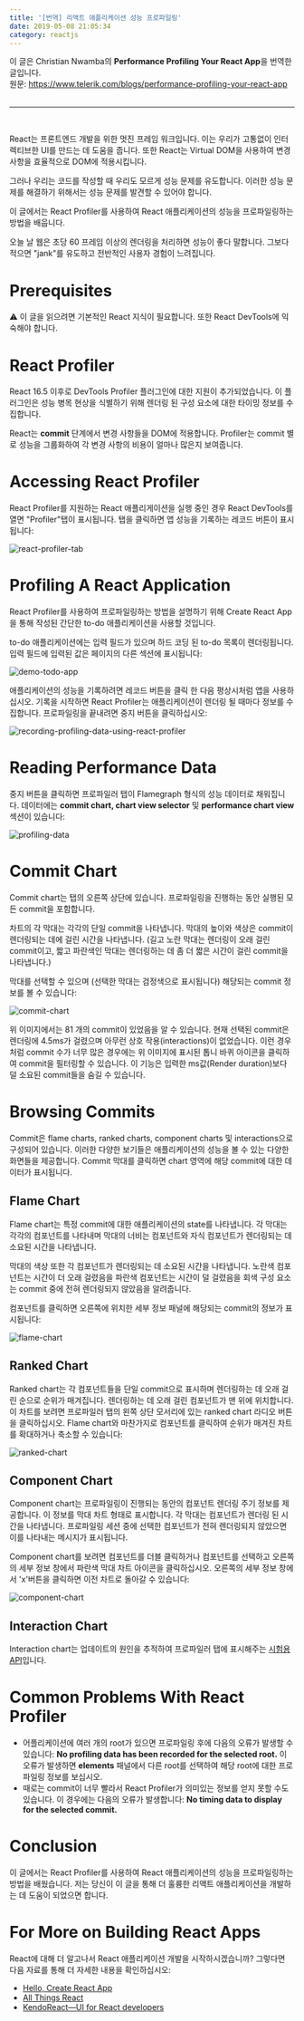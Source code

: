 ```yaml
---
title: '[번역] 리액트 애플리케이션 성능 프로파일링'
date: 2019-05-08 21:05:34
category: reactjs
---
```


이 글은 Christian Nwamba의 **Performance Profiling Your React App**을 번역한 글입니다.  
원문: https://www.telerik.com/blogs/performance-profiling-your-react-app
<br><br>

---

<br>

React는 프론트엔드 개발을 위한 멋진 프레임 워크입니다. 이는 우리가 고통없이 인터렉티브한 UI를 만드는 데 도움을 줍니다. 또한 React는 Virtual DOM을 사용하여 변경 사항을 효율적으로 DOM에 적용시킵니다.

그러나 우리는 코드를 작성할 때 우리도 모르게 성능 문제를 유도합니다. 이러한 성능 문제를 해결하기 위해서는 성능 문제를 발견할 수 있어야 합니다.

이 글에서는 React Profiler를 사용하여 React 애플리케이션의 성능을 프로파일링하는 방법을 배웁니다.

오늘 날 웹은 초당 60 프레임 이상의 렌더링을 처리하면 성능이 좋다 말합니다. 그보다 적으면 "jank"를 유도하고 전반적인 사용자 경험이 느려집니다.

# Prerequisites

⚠️ 이 글을 읽으려면 기본적인 React 지식이 필요합니다. 또한 React DevTools에 익숙해야 합니다.

# React Profiler

React 16.5 이후로 DevTools Profiler 플러그인에 대한 지원이 추가되었습니다. 이 플러그인은 성능 병목 현상을 식별하기 위해 렌더링 된 구성 요소에 대한 타이밍 정보를 수집합니다.

React는 **commit** 단계에서 변경 사항들을 DOM에 적용합니다. Profiler는 commit 별로 성능을 그룹화하여 각 변경 사항의 비용이 얼마나 많은지 보여줍니다.

# Accessing React Profiler

React Profiler를 지원하는 React 애플리게이션을 실행 중인 경우 React DevTools를 열면 "Profiler"탭이 표시됩니다. 탭을 클릭하면 앱 성능을 기록하는 레코드 버튼이 표시됩니다:

![react-profiler-tab](./images/performance-profiling-your-react-app/react-profiler-tab.png)

# Profiling A React Application

React Profiler를 사용하여 프로파일링하는 방법을 설명하기 위해 Create React App을 통해 작성된 간단한 to-do 애플리케이션을 사용할 것입니다.

to-do 애플리케이션에는 입력 필드가 있으며 하드 코딩 된 to-do 목록이 렌더링됩니다. 입력 필드에 입력된 값은 페이지의 다른 섹션에 표시됩니다:

![demo-todo-app](./images/performance-profiling-your-react-app/demo-todo-app.png)

애플리케이션의 성능을 기록하려면 레코드 버튼을 클릭 한 다음 평상시처럼 앱을 사용하십시오. 기록을 시작하면 React Profiler는 애플리케이션이 렌더링 될 때마다 정보를 수집합니다. 프로파일링을 끝내려면 중지 버튼을 클릭하십시오:

![recording-profiling-data-using-react-profiler](./images/performance-profiling-your-react-app/recording-profiling-data-using-react-profiler.png)

# Reading Performance Data

중지 버튼을 클릭하면 프로파일러 탭이 Flamegraph 형식의 성능 데이터로 채워집니다. 데이터에는 **commit chart, chart view selector** 및 **performance chart view** 섹션이 있습니다:

![profiling-data](./images/performance-profiling-your-react-app/profiling-data.png)

# Commit Chart

Commit chart는 탭의 오른쪽 상단에 있습니다. 프로파일링을 진행하는 동안 실행된 모든 commit을 포함합니다.

차트의 각 막대는 각각의 단일 commit을 나타냅니다. 막대의 높이와 색상은 commit이 렌더링되는 데에 걸린 시간을 나타냅니다. (길고 노란 막대는 렌더링이 오래 걸린 commit이고, 짧고 파란색인 막대는 렌더링하는 데 좀 더 짧은 시간이 걸린 commit을 나타냅니다.)

막대를 선택할 수 있으며 (선택한 막대는 검정색으로 표시됩니다) 해당되는 commit 정보를 볼 수 있습니다:

![commit-chart](./images/performance-profiling-your-react-app/commit-chart.png)

위 이미지에서는 81 개의 commit이 있었음을 알 수 있습니다. 현재 선택된 commit은 렌더링에 4.5ms가 걸렸으며 아무런 상호 작용(interactions)이 없었습니다.
이런 경우처럼 commit 수가 너무 많은 경우에는 위 이미지에 표시된 톱니 바퀴 아이콘을 클릭하여 commit을 필터링할 수 있습니다.
이 기능은 입력한 ms값(Render duration)보다 덜 소요된 commit들을 숨길 수 있습니다.

# Browsing Commits

Commit은 flame charts, ranked charts, component charts 및 interactions으로 구성되어 있습니다. 이러한 다양한 보기들은 애플리케이션의 성능을 볼 수 있는 다양한 화면들을 제공합니다. Commit 막대를 클릭하면 chart 영역에 해당 commit에 대한 데이터가 표시됩니다.

## Flame Chart

Flame chart는 특정 commit에 대한 애플리케이션의 state를 나타냅니다. 각 막대는 각각의 컴포넌트를 나타내며 막대의 너비는 컴포넌트와 자식 컴포넌트가 렌더링되는 데 소요된 시간을 나타냅니다.

막대의 색상 또한 각 컴포넌트가 렌더링되는 데 소요된 시간을 나타냅니다. 노란색 컴포넌트는 시간이 더 오래 걸렸음을 파란색 컴포넌트는 시간이 덜 걸렸음을 회색 구성 요소는 commit 중에 전혀 렌더링되지 않았음을 알려줍니다.

컴포넌트를 클릭하면 오른쪽에 위치한 세부 정보 패널에 해당되는 commit의 정보가 표시됩니다:

![flame-chart](./images/performance-profiling-your-react-app/flame-chart.gif)

## Ranked Chart

Ranked chart는 각 컴포넌트들을 단일 commit으로 표시하며 렌더링하는 데 오래 걸린 순으로 순위가 매겨집니다. 렌더링하는 데 오래 걸린 컴포넌트가 맨 위에 위치합니다. 이 차트를 보려면 프로파일러 탭의 왼쪽 상단 모서리에 있는 ranked chart 라디오 버튼을 클릭하십시오. Flame chart와 마찬가지로 컴포넌트를 클릭하여 순위가 매겨진 차트를 확대하거나 축소할 수 있습니다:

![ranked-chart](./images/performance-profiling-your-react-app/ranked-chart.png)

## Component Chart

Component chart는 프로파일링이 진행되는 동안의 컴포넌트 렌더링 주기 정보를 제공합니다. 이 정보를 막대 차트 형태로 표시합니다. 각 막대는 컴포넌트가 렌더링 된 시간을 나타냅니다. 프로파일링 세션 중에 선택한 컴포넌트가 전혀 렌더링되지 않았으면 이를 나타내는 메시지가 표시됩니다.

Component chart를 보려면 컴포넌트를 더블 클릭하거나 컴포넌트를 선택하고 오른쪽의 세부 정보 창에서 파란색 막대 차트 아이콘을 클릭하십시오. 오른쪽의 세부 정보 창에서 'x'버튼을 클릭하면 이전 차트로 돌아갈 수 있습니다:

![component-chart](./images/performance-profiling-your-react-app/component-chart.gif)

## Interaction Chart

Interaction chart는 업데이트의 원인을 추적하여 프로파일러 탭에 표시해주는 [시험용 API](https://gist.github.com/bvaughn/8de925562903afd2e7a12554adcdda16)입니다.

# Common Problems With React Profiler

- 어플리케이션에 여러 개의 root가 있으면 프로파일링 후에 다음의 오류가 발생할 수 있습니다: **No profiling data has been recorded for the selected root.** 이 오류가 발생하면 **elements** 패널에서 다른 root를 선택하여 해당 root에 대한 프로파일링 정보를 보십시오.
- 때로는 commit이 너무 빨라서 React Profiler가 의미있는 정보를 얻지 못할 수도 있습니다. 이 경우에는 다음의 오류가 발생합니다: **No timing data to display for the selected commit.**

# Conclusion

이 글에서는 React Profiler를 사용하여 React 애플리케이션의 성능을 프로파일링하는 방법을 배웠습니다. 저는 당신이 이 글을 통해 더 훌륭한 리액트 애플리케이션을 개발하는 데 도움이 되었으면 합니다.


# For More on Building React Apps

React에 대해 더 알고나서 React 애플리케이션 개발을 시작하시겠습니까? 그렇다면 다음 자료를 통해 더 자세한 내용을 확인하십시오:

- [Hello, Create React App](https://www.telerik.com/blogs/hello-create-react-app-2)
- [All Things React](https://www.telerik.com/blogs/all-things-react)
- [KendoReact—UI for React developers](https://www.telerik.com/kendo-react-ui/)

<br>
<br>
